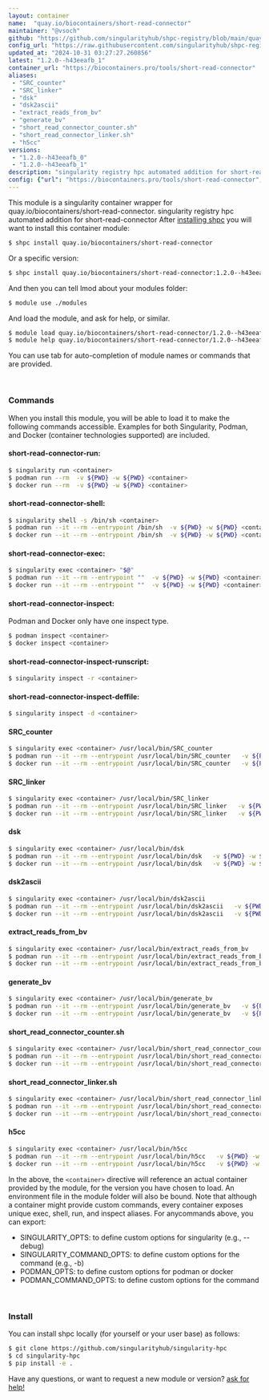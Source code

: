 ```yaml
---
layout: container
name:  "quay.io/biocontainers/short-read-connector"
maintainer: "@vsoch"
github: "https://github.com/singularityhub/shpc-registry/blob/main/quay.io/biocontainers/short-read-connector/container.yaml"
config_url: "https://raw.githubusercontent.com/singularityhub/shpc-registry/main/quay.io/biocontainers/short-read-connector/container.yaml"
updated_at: "2024-10-31 03:27:27.260856"
latest: "1.2.0--h43eeafb_1"
container_url: "https://biocontainers.pro/tools/short-read-connector"
aliases:
 - "SRC_counter"
 - "SRC_linker"
 - "dsk"
 - "dsk2ascii"
 - "extract_reads_from_bv"
 - "generate_bv"
 - "short_read_connector_counter.sh"
 - "short_read_connector_linker.sh"
 - "h5cc"
versions:
 - "1.2.0--h43eeafb_0"
 - "1.2.0--h43eeafb_1"
description: "singularity registry hpc automated addition for short-read-connector"
config: {"url": "https://biocontainers.pro/tools/short-read-connector", "maintainer": "@vsoch", "description": "singularity registry hpc automated addition for short-read-connector", "latest": {"1.2.0--h43eeafb_1": "sha256:fedf6471575c7b0674894ac5a8f4cbe5875405849ba3b6043c5ff5b53fe24037"}, "tags": {"1.2.0--h43eeafb_0": "sha256:1e61c79989219c12ba9b2423086edef7ca6a9d9ba06c38080d30f9b9558465fb", "1.2.0--h43eeafb_1": "sha256:fedf6471575c7b0674894ac5a8f4cbe5875405849ba3b6043c5ff5b53fe24037"}, "docker": "quay.io/biocontainers/short-read-connector", "aliases": {"SRC_counter": "/usr/local/bin/SRC_counter", "SRC_linker": "/usr/local/bin/SRC_linker", "dsk": "/usr/local/bin/dsk", "dsk2ascii": "/usr/local/bin/dsk2ascii", "extract_reads_from_bv": "/usr/local/bin/extract_reads_from_bv", "generate_bv": "/usr/local/bin/generate_bv", "short_read_connector_counter.sh": "/usr/local/bin/short_read_connector_counter.sh", "short_read_connector_linker.sh": "/usr/local/bin/short_read_connector_linker.sh", "h5cc": "/usr/local/bin/h5cc"}}
---
```


This module is a singularity container wrapper for quay.io/biocontainers/short-read-connector.
singularity registry hpc automated addition for short-read-connector
After [installing shpc](#install) you will want to install this container module:


```bash
$ shpc install quay.io/biocontainers/short-read-connector
```

Or a specific version:

```bash
$ shpc install quay.io/biocontainers/short-read-connector:1.2.0--h43eeafb_1
```

And then you can tell lmod about your modules folder:

```bash
$ module use ./modules
```

And load the module, and ask for help, or similar.

```bash
$ module load quay.io/biocontainers/short-read-connector/1.2.0--h43eeafb_1
$ module help quay.io/biocontainers/short-read-connector/1.2.0--h43eeafb_1
```

You can use tab for auto-completion of module names or commands that are provided.

<br>

### Commands

When you install this module, you will be able to load it to make the following commands accessible.
Examples for both Singularity, Podman, and Docker (container technologies supported) are included.

#### short-read-connector-run:

```bash
$ singularity run <container>
$ podman run --rm  -v ${PWD} -w ${PWD} <container>
$ docker run --rm  -v ${PWD} -w ${PWD} <container>
```

#### short-read-connector-shell:

```bash
$ singularity shell -s /bin/sh <container>
$ podman run --it --rm --entrypoint /bin/sh  -v ${PWD} -w ${PWD} <container>
$ docker run --it --rm --entrypoint /bin/sh  -v ${PWD} -w ${PWD} <container>
```

#### short-read-connector-exec:

```bash
$ singularity exec <container> "$@"
$ podman run --it --rm --entrypoint ""  -v ${PWD} -w ${PWD} <container> "$@"
$ docker run --it --rm --entrypoint ""  -v ${PWD} -w ${PWD} <container> "$@"
```

#### short-read-connector-inspect:

Podman and Docker only have one inspect type.

```bash
$ podman inspect <container>
$ docker inspect <container>
```

#### short-read-connector-inspect-runscript:

```bash
$ singularity inspect -r <container>
```

#### short-read-connector-inspect-deffile:

```bash
$ singularity inspect -d <container>
```


#### SRC_counter

```bash
$ singularity exec <container> /usr/local/bin/SRC_counter
$ podman run --it --rm --entrypoint /usr/local/bin/SRC_counter   -v ${PWD} -w ${PWD} <container> -c " $@"
$ docker run --it --rm --entrypoint /usr/local/bin/SRC_counter   -v ${PWD} -w ${PWD} <container> -c " $@"
```


#### SRC_linker

```bash
$ singularity exec <container> /usr/local/bin/SRC_linker
$ podman run --it --rm --entrypoint /usr/local/bin/SRC_linker   -v ${PWD} -w ${PWD} <container> -c " $@"
$ docker run --it --rm --entrypoint /usr/local/bin/SRC_linker   -v ${PWD} -w ${PWD} <container> -c " $@"
```


#### dsk

```bash
$ singularity exec <container> /usr/local/bin/dsk
$ podman run --it --rm --entrypoint /usr/local/bin/dsk   -v ${PWD} -w ${PWD} <container> -c " $@"
$ docker run --it --rm --entrypoint /usr/local/bin/dsk   -v ${PWD} -w ${PWD} <container> -c " $@"
```


#### dsk2ascii

```bash
$ singularity exec <container> /usr/local/bin/dsk2ascii
$ podman run --it --rm --entrypoint /usr/local/bin/dsk2ascii   -v ${PWD} -w ${PWD} <container> -c " $@"
$ docker run --it --rm --entrypoint /usr/local/bin/dsk2ascii   -v ${PWD} -w ${PWD} <container> -c " $@"
```


#### extract_reads_from_bv

```bash
$ singularity exec <container> /usr/local/bin/extract_reads_from_bv
$ podman run --it --rm --entrypoint /usr/local/bin/extract_reads_from_bv   -v ${PWD} -w ${PWD} <container> -c " $@"
$ docker run --it --rm --entrypoint /usr/local/bin/extract_reads_from_bv   -v ${PWD} -w ${PWD} <container> -c " $@"
```


#### generate_bv

```bash
$ singularity exec <container> /usr/local/bin/generate_bv
$ podman run --it --rm --entrypoint /usr/local/bin/generate_bv   -v ${PWD} -w ${PWD} <container> -c " $@"
$ docker run --it --rm --entrypoint /usr/local/bin/generate_bv   -v ${PWD} -w ${PWD} <container> -c " $@"
```


#### short_read_connector_counter.sh

```bash
$ singularity exec <container> /usr/local/bin/short_read_connector_counter.sh
$ podman run --it --rm --entrypoint /usr/local/bin/short_read_connector_counter.sh   -v ${PWD} -w ${PWD} <container> -c " $@"
$ docker run --it --rm --entrypoint /usr/local/bin/short_read_connector_counter.sh   -v ${PWD} -w ${PWD} <container> -c " $@"
```


#### short_read_connector_linker.sh

```bash
$ singularity exec <container> /usr/local/bin/short_read_connector_linker.sh
$ podman run --it --rm --entrypoint /usr/local/bin/short_read_connector_linker.sh   -v ${PWD} -w ${PWD} <container> -c " $@"
$ docker run --it --rm --entrypoint /usr/local/bin/short_read_connector_linker.sh   -v ${PWD} -w ${PWD} <container> -c " $@"
```


#### h5cc

```bash
$ singularity exec <container> /usr/local/bin/h5cc
$ podman run --it --rm --entrypoint /usr/local/bin/h5cc   -v ${PWD} -w ${PWD} <container> -c " $@"
$ docker run --it --rm --entrypoint /usr/local/bin/h5cc   -v ${PWD} -w ${PWD} <container> -c " $@"
```



In the above, the `<container>` directive will reference an actual container provided
by the module, for the version you have chosen to load. An environment file in the
module folder will also be bound. Note that although a container
might provide custom commands, every container exposes unique exec, shell, run, and
inspect aliases. For anycommands above, you can export:

 - SINGULARITY_OPTS: to define custom options for singularity (e.g., --debug)
 - SINGULARITY_COMMAND_OPTS: to define custom options for the command (e.g., -b)
 - PODMAN_OPTS: to define custom options for podman or docker
 - PODMAN_COMMAND_OPTS: to define custom options for the command

<br>

### Install

You can install shpc locally (for yourself or your user base) as follows:

```bash
$ git clone https://github.com/singularityhub/singularity-hpc
$ cd singularity-hpc
$ pip install -e .
```

Have any questions, or want to request a new module or version? [ask for help!](https://github.com/singularityhub/singularity-hpc/issues)